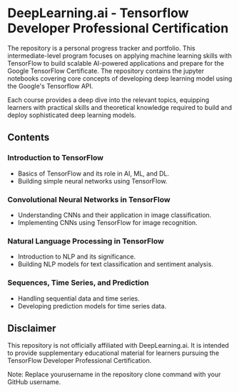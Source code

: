 # DeepLearning.ai - Tensorflow Developer Professional Certification

The repository is a personal progress tracker and portfolio. This intermediate-level program focuses on applying machine learning skills with TensorFlow to build scalable AI-powered applications and prepare for the Google TensorFlow Certificate. The repository contains the jupyter notebooks covering core concepts of developing deep learning model using the Google's Tensorflow API. 

Each course provides a deep dive into the relevant topics, equipping learners with practical skills and theoretical knowledge required to build and deploy sophisticated deep learning models.

## Contents
### Introduction to TensorFlow

* Basics of TensorFlow and its role in AI, ML, and DL.
* Building simple neural networks using TensorFlow.

### Convolutional Neural Networks in TensorFlow

* Understanding CNNs and their application in image classification.
* Implementing CNNs using TensorFlow for image recognition.

### Natural Language Processing in TensorFlow

* Introduction to NLP and its significance.
* Building NLP models for text classification and sentiment analysis.

### Sequences, Time Series, and Prediction

* Handling sequential data and time series.
* Developing prediction models for time series data.

## Disclaimer
This repository is not officially affiliated with DeepLearning.ai. It is intended to provide supplementary educational material for learners pursuing the TensorFlow Developer Professional Certification.


Note: Replace yourusername in the repository clone command with your GitHub username.






